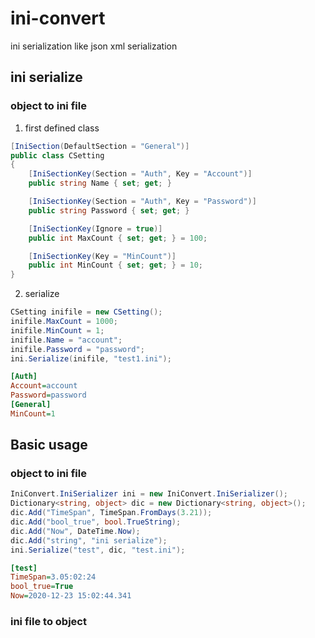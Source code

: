 # ini-convert
ini serialization like json xml serialization
## ini serialize
### object to ini file
1. first defined class
```csharp
[IniSection(DefaultSection = "General")]
public class CSetting
{
    [IniSectionKey(Section = "Auth", Key = "Account")]
    public string Name { set; get; }

    [IniSectionKey(Section = "Auth", Key = "Password")]
    public string Password { set; get; }

    [IniSectionKey(Ignore = true)]
    public int MaxCount { set; get; } = 100;

    [IniSectionKey(Key = "MinCount")]
    public int MinCount { set; get; } = 10;
}
```
2. serialize
```csharp
CSetting inifile = new CSetting();
inifile.MaxCount = 1000;
inifile.MinCount = 1;
inifile.Name = "account";
inifile.Password = "password";
ini.Serialize(inifile, "test1.ini");
```

```ini
[Auth]
Account=account
Password=password
[General]
MinCount=1
```
## Basic usage
### object to ini file
```csharp
IniConvert.IniSerializer ini = new IniConvert.IniSerializer();
Dictionary<string, object> dic = new Dictionary<string, object>();
dic.Add("TimeSpan", TimeSpan.FromDays(3.21));
dic.Add("bool_true", bool.TrueString);
dic.Add("Now", DateTime.Now);
dic.Add("string", "ini serialize");
ini.Serialize("test", dic, "test.ini");
```

```ini
[test]
TimeSpan=3.05:02:24
bool_true=True
Now=2020-12-23 15:02:44.341
```
###  ini file to object
```csharp

```


